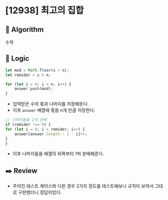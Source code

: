 # [12938] 최고의 집합

## :pushpin: **Algorithm**

수학

## :round_pushpin: **Logic**

```javascript
let mod = Math.floor(s / n);
let remider = s % n;

for (let i = 0; i < n; i++) {
    answer.push(mod);
}
```

- 입력받은 수의 몫과 나머지를 저장해둔다.
- 이후 `answer` 배열에 몫을 n개 만큼 저장한다.

```javascript
// 나머지들을 1씩 분배
if (remider !== 0) {
for (let i = 0; i < remider; i++) {
    answer[answer.length - 1 - i]++;
}
}
```

- 이후 나머지들을 배열의 뒤쪽부터 1씩 분배해준다.

## :black_nib: **Review**

- 주어진 테스트 케이스와 다른 경우 2가지 정도를 테스트해보니 규칙이 보여서 그대로 구현했더니 정답이었다.